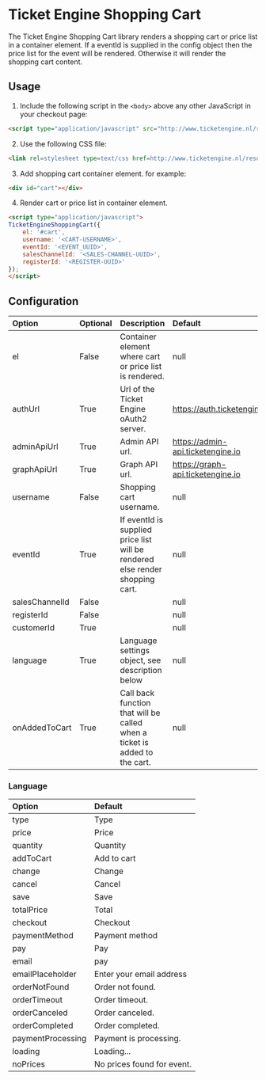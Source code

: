 # Ticket Engine Shopping Cart

The Ticket Engine Shopping Cart library renders a shopping cart or price list in a container element. If a eventId is supplied in the config object then the price list for the event will be rendered. Otherwise it will render the shopping cart content. 

## Usage

1. Include the following script in the ```<body>``` above any other JavaScript in your checkout page:  
```html
<script type="application/javascript" src="http://www.ticketengine.nl/resources/shopping-cart/v1/cart.js"></script>
```

2. Use the following CSS file:
```html
<link rel=stylesheet type=text/css href=http://www.ticketengine.nl/resources/shopping-cart/v1/te-shopping-cart.css>
```

3. Add shopping cart container element. for example:
```html
<div id="cart"></div>
```

4. Render cart or price list in container element.  
```html
<script type="application/javascript">
TicketEngineShoppingCart({
    el: '#cart',
    username: '<CART-USERNAME>',
    eventId: '<EVENT_UUID>',
    salesChannelId: '<SALES-CHANNEL-UUID>',
    registerId: '<REGISTER-UUID>'
});
</script>
```


## Configuration

Option  | Optional | Description | Default
:--- | :--- | :--- | :---
el | False | Container element where cart or price list is rendered. | null
authUrl | True | Url of the Ticket Engine oAuth2 server. | https://auth.ticketengine.io
adminApiUrl | True | Admin API url. | https://admin-api.ticketengine.io
graphApiUrl | True | Graph API url. | https://graph-api.ticketengine.io
username | False | Shopping cart username. | null
eventId | True | If eventId is supplied price list will be rendered else render shopping cart. | null
salesChannelId | False |  | null 
registerId | False |  | null
customerId | True |  | null
language | True | Language settings object, see description below | null
onAddedToCart | True | Call back function that will be called when a ticket is added to the cart. | null 


### Language
Option  | Default
:--- | :---
type | Type
price | Price
quantity | Quantity
addToCart | Add to cart
change | Change
cancel | Cancel
save | Save
totalPrice | Total
checkout | Checkout
paymentMethod | Payment method
pay | Pay
email | pay |  
emailPlaceholder | Enter your email address
orderNotFound | Order not found.
orderTimeout | Order timeout.
orderCanceled | Order canceled.
orderCompleted | Order completed.
paymentProcessing | Payment is processing.
loading | Loading...
noPrices | No prices found for event.


